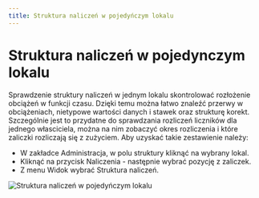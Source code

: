 ```yaml
---
title: Struktura naliczeń w pojedyńczym lokalu
---
```

# Struktura naliczeń w pojedynczym lokalu

Sprawdzenie struktury naliczeń w jednym lokalu skontrolować rozłożenie obciążeń w funkcji czasu. Dzięki temu można łatwo znaleźć przerwy w obciążeniach,  nietypowe wartości danych i stawek oraz strukturę korekt. Szczególnie jest to przydatne do sprawdzania rozliczeń liczników dla jednego własciciela, można na nim zobaczyć okres rozliczenia i które zaliczki rozliczają się z zużyciem. Aby uzyskać takie zestawienie należy:

- W zakładce Administracja, w polu struktury kliknąć na wybrany lokal.
- Kliknąć na przycisk Naliczenia - następnie wybrać pozycję z zaliczek.
- Z menu Widok wybrać Struktura naliczeń.

![Struktura naliczeń w pojedyńczym lokalu](strukturanaliczenwpojedynczymlokalu.gif)